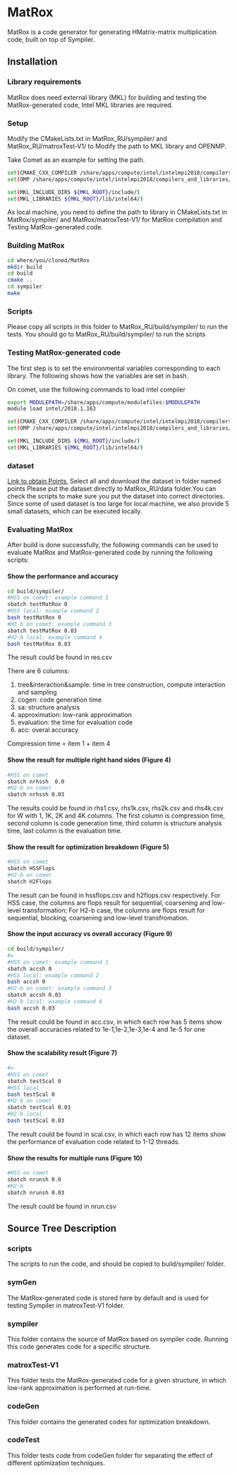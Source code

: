 # MatRox
MatRox is a code generator for generating HMatrix-matrix multiplication code, built on top of Sympiler.

## Installation

### Library requirements
MatRox does need external library (MKL) for building and testing the
MatRox-generated code, Intel MKL libraries are required.


### Setup
Modify the CMakeLists.txt in MatRox_RU/sympiler/ and MatRox_RU/matroxTest-V1/ to Modify the path to MKL library and OPENMP.

Take Comet as an example for setting the path.
```bash
set(CMAKE_CXX_COMPILER /share/apps/compute/intel/intelmpi2018/compilers_and_libraries/linux/bin/intel64/icpc)
set(OMP /share/apps/compute/intel/intelmpi2018/compilers_and_libraries/linux/lib/intel64/)

set(MKL_INCLUDE_DIRS ${MKL_ROOT}/include/)
set(MKL_LIBRARIES ${MKL_ROOT}/lib/intel64/)
```
As local machine, you need to define the path to library in CMakeLists.txt in MatRox/sympiler/ and MatRox/matroxTest-V1/ for MatRox compilation and Testing MatRox-generated code.


### Building MatRox
```bash
cd where/you/cloned/MatRox
mkdir build
cd build
cmake ..
cd sympiler
make
```
### Scripts
Please copy all scripts in this folder to MatRox_RU/build/sympiler/ to run the tests. You should go to MatRox_RU/build/sympiler/ to run the scripts

### Testing MatRox-generated code
The first step is to set the environmental variables corresponding
to each library. The following shows how the variables are set in bash.

On comet, use the following commands to load intel compiler
```bash
export MODULEPATH=/share/apps/compute/modulefiles:$MODULEPATH
module load intel/2018.1.163
```

```bash
set(CMAKE_CXX_COMPILER /share/apps/compute/intel/intelmpi2018/compilers_and_libraries/linux/bin/intel64/icpc)
set(OMP /share/apps/compute/intel/intelmpi2018/compilers_and_libraries/linux/lib/intel64/)

set(MKL_INCLUDE_DIRS ${MKL_ROOT}/include/)
set(MKL_LIBRARIES ${MKL_ROOT}/lib/intel64/)
```

### dataset

[Link to obtain Points](https://www.dropbox.com/sh/ab7f8gut3nh22ym/AAA0QXrC3kS0L4iHS2T0kpg-a?dl=0), Select all and
download the dataset in folder named points
Please put the dataset directly to MatRox_RU/data folder.You can check the
scripts to make sure you put the dataset into correct directories.
Since some of used dataset is too large for local machine, we also provide 5 small datasets, which can be executed locally.

### Evaluating MatRox
After build is done successfully, the following commands can be used
to evaluate MatRox and MatRox-generated code by running the following scripts:

#### Show the performance and accuracy
```bash
cd build/sympiler/
#HSS on comet: example command 1
sbatch testMatRox 0  
#HSS local: example command 2
bash testMatRox 0
#H2-b on comet: example command 3
sbatch testMatRox 0.03
#H2-b local: example command 4
bash testMatRox 0.03
```
The result could be found in res.csv

There are 6 columns:
1. tree&interaction&sample: time in tree construction, compute interaction and sampling
2. cogen: code generation time
3. sa: structure analysis
4. approximation: low-rank approximation
5. evaluation: the time for evaluation code
6. acc: overal accuracy

Compression time = item 1 + item 4

#### Show the result for multiple right hand sides (Figure 4)

```bash
#HSS on comet
sbatch nrhssh  0.0
#H2-b on comet
sbatch nrhssh 0.03
```
The results could be found in rhs1.csv, rhs1k.csv, rhs2k.csv and rhs4k.csv for W with 1, 1K, 2K and 4K columns.
The first column is compression time, second column is code generation time, third column is structure analysis time, last column is the evaluation time.

#### Show the result for optimization breakdown (Figure 5)
```bash
#HSS on comet
sbatch HSSFlops
#H2-b on comet
sbatch H2Flops
```
The result can be found in hssflops.csv and h2flops.csv respectively.
For HSS case, the columns are flops result for sequential, coarsening and low-level transformation;
For H2-b case, the columns are flops result for sequential, blocking, coarsening and low-level transfromation.

#### Show the input accuracy vs overall accuracy (Figure 9)
```bash
cd build/sympiler/
#=
#HSS on comet: example command 1
sbatch accsh 0  
#HSS local: example command 2
bash accsh 0
#H2-b on comet: example command 3
sbatch accsh 0.03
#H2-b local: example command 4
bash accsh 0.03
```
The result could be found in acc.csv, in which each row has 5 items show the overall accuracies related to 1e-1,1e-2,1e-3,1e-4 and 1e-5 for one dataset.


#### Show the scalability result (Figure 7)
```bash
#=
#HSS on comet
sbatch testScal 0  
#HSS local
bash testScal 0
#H2-b on comet
sbatch testScal 0.03
#H2-b local
bash testScal 0.03

```
The result could be found in scal.csv, in which each row has 12 items show the performance of evaluation code related to 1-12 threads.

#### Show the results for multiple runs (Figure 10)
```bash
#HSS on comet
sbatch nrunsh 0.0
#H2-b
sbatch nrunsh 0.03
```
The result could be found in nrun.csv

## Source Tree Description

### scripts
The scripts to run the code, and should be copied to build/sympiler/ folder.

### symGen
The MatRox-generated code is stored here by default and is used for testing
Sympiler in matroxTest-V1 folder.

### sympiler
This folder contains the source of MatRox based on sympiler code. Running this code generates code
for a specific structure.

### matroxTest-V1
This folder tests the MatRox-generated code for a given structure, in which low-rank approximation is performed at run-time.

### codeGen
This folder contains the generated codes for optimization breakdown.

### codeTest
This folder tests code from codeGen folder for separating the effect of different optimization techniques.
